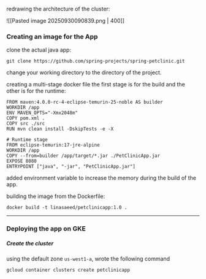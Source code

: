 
redrawing the architecture of the cluster:

![[Pasted image 20250930090839.png | 400]]

### Creating an image for the App
clone the actual java app:

```
git clone https://github.com/spring-projects/spring-petclinic.git
```

change your working directory to the directory of the project.

creating a multi-stage docker file the first stage is for the build and the other is for the runtime:

```DSL
FROM maven:4.0.0-rc-4-eclipse-temurin-25-noble AS builder
WORKDIR /app  
ENV MAVEN_OPTS="-Xmx2048m"
COPY pom.xml .
COPY src ./src
RUN mvn clean install -DskipTests -e -X

# Runtime stage
FROM eclipse-temurin:17-jre-alpine
WORKDIR /app
COPY --from=builder /app/target/*.jar ./PetClinicApp.jar
EXPOSE 8080
ENTRYPOINT ["java", "-jar", "PetClinicApp.jar"]
```

added environment variable to increase the memory during the build of the app.

building the image from the Dockerfile:

`docker build -t linasaeed/petclinicapp:1.0 .`


_________________
### Deploying the app on GKE

##### Create the cluster
using the default zone `us-west1-a`, wrote the following command

```
gcloud container clusters create petclinicapp
```

